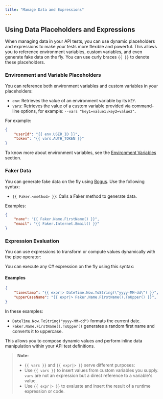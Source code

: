 ```yaml
---
title: "Manage Data and Expressions"
---
```


## Using Data Placeholders and Expressions

When managing data in your API tests, you can use dynamic placeholders and expressions to make your tests more flexible and powerful. This allows you to reference environment variables, custom variables, and even generate fake data on the fly. You can use curly braces `{{ }}` to denote these placeholders.

### Environment and Variable Placeholders
You can reference both environment variables and custom variables in your placeholders:

- `env`: Retrieves the value of an environment variable by its `KEY`.
- `vars`: Retrieves the value of a custom variable provided via command-line options, for example: `--vars "key1=value1;key2=value2"`.

For example:

```json
{
    "userId": "{{ env.USER_ID }}",
    "token": "{{ vars.AUTH_TOKEN }}"
}
```

To know more about environment variables, see the [Environment Variables](/docs/variables#environment-variables) section.

### Faker Data

You can generate fake data on the fly using [Bogus](https://github.com/bchavez/Bogus). Use the following syntax:

- `{{ Faker.<method> }}`: Calls a Faker method to generate data.

Examples:

```json
{
    "name": "{{ Faker.Name.FirstName() }}",
    "email": "{{ Faker.Internet.Email() }}"
}
```

### Expression Evaluation

You can use expressions to transform or compute values dynamically with the pipe operator:

You can execute any C# expression on the fly using this syntax:

#### Examples

```json
{
    "timestamp": "{{ expr|> DateTime.Now.ToString(\"yyyy-MM-dd\") }}",
    "upperCaseName": "{{ expr|> Faker.Name.FirstName().ToUpper() }}",
}
```

In these examples:
- `DateTime.Now.ToString("yyyy-MM-dd")` formats the current date.
- `Faker.Name.FirstName().ToUpper()` generates a random first name and converts it to uppercase.

This allows you to compose dynamic values and perform inline data manipulation within your API test definitions.

> **Note:**  
> - `{{ vars }}` and `{{ expr|> }}` serve different purposes:  
> - Use `{{ vars }}` to insert values from custom variables you supply.  `vars` are not an expression but a direct reference to a variable's value.
> - Use `{{ expr|> }}` to evaluate and insert the result of a runtime expression or code.









